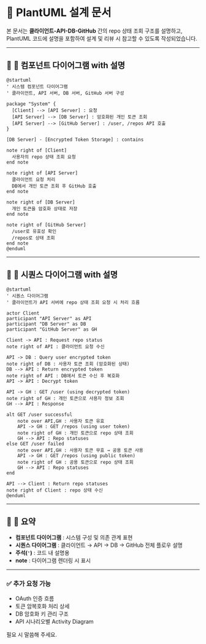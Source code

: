 # 📌 PlantUML 설계 문서

본 문서는 **클라이언트-API-DB-GitHub** 간의 repo 상태 조회 구조를 설명하고,  
PlantUML 코드에 설명을 포함하여 설계 및 리뷰 시 참고할 수 있도록 작성되었습니다.

---

## 🌱 🔷 컴포넌트 다이어그램 with 설명

```plantuml
@startuml
' 시스템 컴포넌트 다이어그램
' 클라이언트, API 서버, DB 서버, GitHub 서버 구성

package "System" {
  [Client] --> [API Server] : 요청
  [API Server] --> [DB Server] : 암호화된 개인 토큰 조회
  [API Server] --> [GitHub Server] : /user, /repos API 호출
}

[DB Server] - [Encrypted Token Storage] : contains

note right of [Client]
  사용자의 repo 상태 조회 요청
end note

note right of [API Server]
  클라이언트 요청 처리
  DB에서 개인 토큰 조회 후 GitHub 호출
end note

note right of [DB Server]
  개인 토큰을 암호화 상태로 저장
end note

note right of [GitHub Server]
  /user로 유효성 확인
  /repos로 상태 조회
end note
@enduml
```

---

## 🌱 🔷 시퀀스 다이어그램 with 설명

```plantuml
@startuml
' 시퀀스 다이어그램
' 클라이언트가 API 서버에 repo 상태 조회 요청 시 처리 흐름

actor Client
participant "API Server" as API
participant "DB Server" as DB
participant "GitHub Server" as GH

Client -> API : Request repo status
note right of API : 클라이언트 요청 수신

API -> DB : Query user encrypted token
note right of DB : 사용자 토큰 조회 (암호화된 상태)
DB --> API : Return encrypted token
note right of API : DB에서 토큰 수신 후 복호화
API -> API : Decrypt token

API -> GH : GET /user (using decrypted token)
note right of GH : 개인 토큰으로 사용자 정보 조회
GH --> API : Response

alt GET /user successful
    note over API,GH : 사용자 토큰 유효
    API -> GH : GET /repos (using user token)
    note right of GH : 개인 토큰으로 repo 상태 조회
    GH --> API : Repo statuses
else GET /user failed
    note over API,GH : 사용자 토큰 무효 → 공용 토큰 사용
    API -> GH : GET /repos (using public token)
    note right of GH : 공용 토큰으로 repo 상태 조회
    GH --> API : Repo statuses
end

API --> Client : Return repo statuses
note right of Client : repo 상태 수신
@enduml
```

---

## 📝 🔷 요약

- **컴포넌트 다이어그램** : 시스템 구성 및 의존 관계 표현  
- **시퀀스 다이어그램** : 클라이언트 → API → DB → GitHub 전체 플로우 설명  
- **주석(`'`)** : 코드 내 설명용  
- **note** : 다이어그램 렌더링 시 표시

---

### ✅ 추가 요청 가능

- OAuth 인증 흐름
- 토큰 암복호화 처리 상세
- DB 암호화 키 관리 구조
- API 시나리오별 Activity Diagram

필요 시 말씀해 주세요.